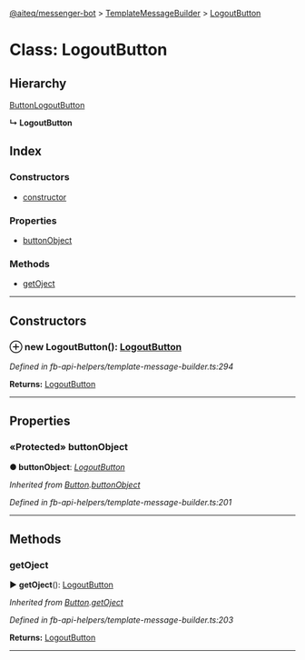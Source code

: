 [@aiteq/messenger-bot](../README.md) > [TemplateMessageBuilder](../classes/templatemessagebuilder.md) > [LogoutButton](../classes/templatemessagebuilder.logoutbutton.md)



# Class: LogoutButton

## Hierarchy


 [Button](templatemessagebuilder.button.md)[LogoutButton](../interfaces/send.logoutbutton.md)

**↳ LogoutButton**







## Index

### Constructors

* [constructor](templatemessagebuilder.logoutbutton.md#constructor)


### Properties

* [buttonObject](templatemessagebuilder.logoutbutton.md#buttonobject)


### Methods

* [getOject](templatemessagebuilder.logoutbutton.md#getoject)



---
## Constructors
<a id="constructor"></a>


### ⊕ **new LogoutButton**(): [LogoutButton](templatemessagebuilder.logoutbutton.md)



*Defined in fb-api-helpers/template-message-builder.ts:294*





**Returns:** [LogoutButton](templatemessagebuilder.logoutbutton.md)

---


## Properties
<a id="buttonobject"></a>

### «Protected» buttonObject

**●  buttonObject**:  *[LogoutButton](../interfaces/send.logoutbutton.md)* 

*Inherited from [Button](templatemessagebuilder.button.md).[buttonObject](templatemessagebuilder.button.md#buttonobject)*

*Defined in fb-api-helpers/template-message-builder.ts:201*





___


## Methods
<a id="getoject"></a>

###  getOject

► **getOject**(): [LogoutButton](../interfaces/send.logoutbutton.md)




*Inherited from [Button](templatemessagebuilder.button.md).[getOject](templatemessagebuilder.button.md#getoject)*

*Defined in fb-api-helpers/template-message-builder.ts:203*





**Returns:** [LogoutButton](../interfaces/send.logoutbutton.md)





___


